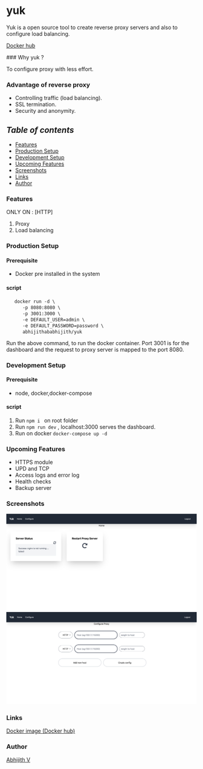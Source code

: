 # yuk

Yuk is a open source tool to create reverse proxy servers and also to configure load balancing.
<p><a href="https://hub.docker.com/r/abhijithababhijith/yuk">Docker hub</a></p>
### Why yuk ?

To configure proxy with less effort.

### Advantage of reverse proxy

- Controlling traffic (load balancing).
- SSL termination.
- Security and anonymity.

## <i>Table of contents</i>

- [Features](#features)
- [Production Setup](#production-setup)
- [Development Setup ](#development-setup)
- [Upcoming Features](#upcoming-features)
- [Screenshots](#screenshots)
- [Links](#links)
- [Author](#author)

### Features
 ONLY ON : [HTTP]
1. Proxy
2. Load balancing

### Production Setup
#### Prerequisite

- Docker pre installed in the system
#### script

```
   docker run -d \
      -p 8080:8080 \
      -p 3001:3000 \
      -e DEFAULT_USER=admin \
      -e DEFAULT_PASSWORD=password \
      abhijithababhijith/yuk 
   ```
Run the above command, to run the docker container. Port 3001 is for the dashboard and the request to proxy server is mapped
to the port 8080.

### Development Setup
#### Prerequisite

- node, docker,docker-compose

#### script
1. Run ```npm i ``` on root folder
2. Run ```npm run dev``` , localhost:3000 serves the dashboard.
3. Run on docker ```docker-compose up -d```



### Upcoming Features

- HTTPS module
- UPD and TCP
- Access logs and error log
- Health checks
- Backup server

### Screenshots

<img src="https://raw.githubusercontent.com/abhisawesome/yuk/main/project-assets/0.1.0/screenshot/Screenshot%202021-06-14%20at%201.27.24%20AM.png"/>
<img src="https://github.com/abhisawesome/yuk/blob/main/project-assets/0.1.0/screenshot/Screenshot%202021-06-14%20at%201.27.46%20AM.png?raw=true" />

### Links
<p><a href="https://hub.docker.com/r/abhijithababhijith/yuk">Docker image (Docker hub)</a></p>

### Author
<p><a href="https://github.com/abhisawesome/">Abhijith V</a></p>

